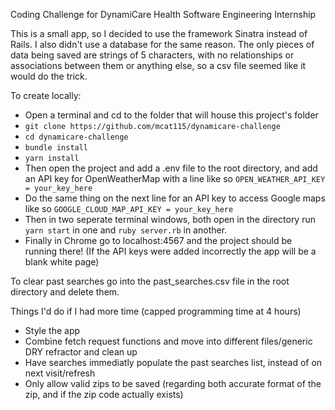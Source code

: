 Coding Challenge for DynamiCare Health Software Engineering Internship

This is a small app, so I decided to use the framework Sinatra instead of Rails. I also didn't use a database for the same reason. The only pieces of data being saved are strings of 5 characters, with no relationships or associations between them or anything else, so a csv file seemed like it would do the trick.

To create locally:

- Open a terminal and cd to the folder that will house this project's folder
- `git clone https://github.com/mcat115/dynamicare-challenge`
- `cd dynamicare-challenge`
- `bundle install`
- `yarn install`
- Then open the project and add a .env file to the root directory, and add an API key for OpenWeatherMap with a line like so
  `OPEN_WEATHER_API_KEY = your_key_here`
- Do the same thing on the next line for an API key to access Google maps like so `GOOGLE_CLOUD_MAP_API_KEY = your_key_here`
- Then in two seperate terminal windows, both open in the directory run `yarn start` in one and `ruby server.rb` in another.
- Finally in Chrome go to localhost:4567 and the project should be running there! (If the API keys were added incorrectly the app will be a blank white page)

To clear past searches go into the past_searches.csv file in the root directory and delete them.

Things I'd do if I had more time (capped programming time at 4 hours)

- Style the app
- Combine fetch request functions and move into different files/generic DRY refractor and clean up
- Have searches immediatly populate the past searches list, instead of on next visit/refresh
- Only allow valid zips to be saved (regarding both accurate format of the zip, and if the zip code actually exists)
